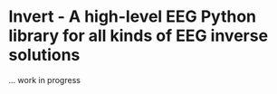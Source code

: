 # Invert - A high-level EEG Python library for all kinds of EEG inverse solutions

... work in progress

